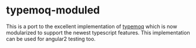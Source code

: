 # typemoq-moduled

This is a port to the excellent implementation of [typemoq](https://github.com/florinn/typemoq) which is now modularized to support the newest typescript features. This implementation can be used for angular2 testing too.
